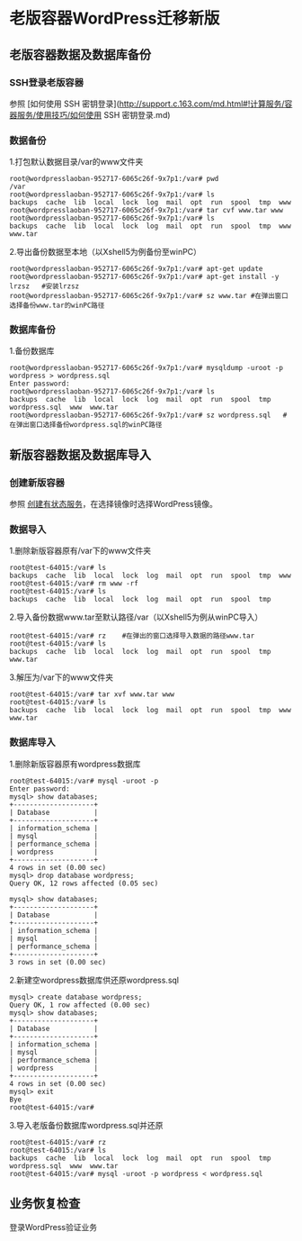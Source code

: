 # 老版容器WordPress迁移新版 #

## 老版容器数据及数据库备份 ##

### SSH登录老版容器 ###

参照 [如何使用 SSH 密钥登录](http://support.c.163.com/md.html#!计算服务/容器服务/使用技巧/如何使用 SSH 密钥登录.md)

### 数据备份 ###
1.打包默认数据目录/var的www文件夹

    root@wordpresslaoban-952717-6065c26f-9x7p1:/var# pwd 	
    /var 
    root@wordpresslaoban-952717-6065c26f-9x7p1:/var# ls  
    backups  cache  lib  local  lock  log  mail  opt  run  spool  tmp  www   
	root@wordpresslaoban-952717-6065c26f-9x7p1:/var# tar cvf www.tar www
	root@wordpresslaoban-952717-6065c26f-9x7p1:/var# ls                                                  
	backups  cache  lib  local  lock  log  mail  opt  run  spool  tmp  www  www.tar 

2.导出备份数据至本地（以Xshell5为例备份至winPC）
   	
    root@wordpresslaoban-952717-6065c26f-9x7p1:/var# apt-get update       
    root@wordpresslaoban-952717-6065c26f-9x7p1:/var# apt-get install -y lrzsz	#安装lrzsz
	root@wordpresslaoban-952717-6065c26f-9x7p1:/var# sz www.tar	#在弹出窗口选择备份www.tar的winPC路径

### 数据库备份 ###
1.备份数据库

	root@wordpresslaoban-952717-6065c26f-9x7p1:/var# mysqldump -uroot -p wordpress > wordpress.sql
	Enter password: 
	root@wordpresslaoban-952717-6065c26f-9x7p1:/var# ls
	backups  cache	lib  local  lock  log  mail  opt  run  spool  tmp  wordpress.sql  www  www.tar
	root@wordpresslaoban-952717-6065c26f-9x7p1:/var# sz wordpress.sql	#在弹出窗口选择备份wordpress.sql的winPC路径


## 新版容器数据及数据库导入 ##
### 创建新版容器 ###
参照 [创建有状态服务](http://support.c.163.com/md.html#!计算服务/容器服务/使用指南/创建有状态服务.md)，在选择镜像时选择WordPress镜像。

### 数据导入 ###
1.删除新版容器原有/var下的www文件夹

	root@test-64015:/var# ls
	backups  cache	lib  local  lock  log  mail  opt  run  spool  tmp  www
	root@test-64015:/var# rm www -rf
	root@test-64015:/var# ls
	backups  cache	lib  local  lock  log  mail  opt  run  spool  tmp

2.导入备份数据www.tar至默认路径/var（以Xshell5为例从winPC导入）

	root@test-64015:/var# rz	#在弹出的窗口选择导入数据的路径www.tar
	root@test-64015:/var# ls
	backups  cache	lib  local  lock  log  mail  opt  run  spool  tmp  www.tar

3.解压为/var下的www文件夹

	root@test-64015:/var# tar xvf www.tar www
	root@test-64015:/var# ls
	backups  cache	lib  local  lock  log  mail  opt  run  spool  tmp  www	www.tar


### 数据库导入 ###
1.删除新版容器原有wordpress数据库

	root@test-64015:/var# mysql -uroot -p 
	Enter password: 
	mysql> show databases;
	+--------------------+
	| Database           |
	+--------------------+
	| information_schema |
	| mysql              |
	| performance_schema |
	| wordpress          |
	+--------------------+
	4 rows in set (0.00 sec)
	mysql> drop database wordpress;
	Query OK, 12 rows affected (0.05 sec)

	mysql> show databases;
	+--------------------+
	| Database           |
	+--------------------+
	| information_schema |
	| mysql              |
	| performance_schema |
	+--------------------+
	3 rows in set (0.00 sec)

2.新建空wordpress数据库供还原wordpress.sql

	mysql> create database wordpress;
	Query OK, 1 row affected (0.00 sec)
	mysql> show databases;
	+--------------------+
	| Database           |
	+--------------------+
	| information_schema |
	| mysql              |
	| performance_schema |
	| wordpress          |
	+--------------------+
	4 rows in set (0.00 sec)
	mysql> exit
	Bye
	root@test-64015:/var# 

3.导入老版备份数据库wordpress.sql并还原

	root@test-64015:/var# rz
	root@test-64015:/var# ls
	backups  cache	lib  local  lock  log  mail  opt  run  spool  tmp  wordpress.sql  www  www.tar
	root@test-64015:/var# mysql -uroot -p wordpress < wordpress.sql 

## 业务恢复检查 ##
登录WordPress验证业务